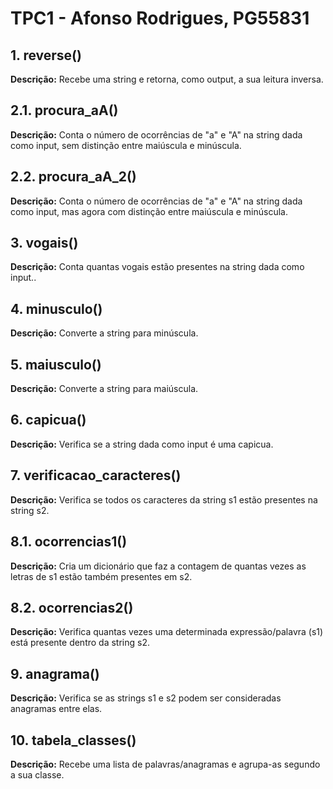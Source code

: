 # TPC1 - Afonso Rodrigues, PG55831

## 1. reverse()
**Descrição:** Recebe uma string e retorna, como output, a sua leitura inversa.


## 2.1. procura_aA()
**Descrição:** Conta o número de ocorrências de "a" e "A" na string dada como input, sem distinção entre maiúscula e minúscula.

## 2.2. procura_aA_2()
**Descrição:** Conta o número de ocorrências de "a" e "A" na string dada como input, mas agora com distinção entre maiúscula e minúscula.

## 3. vogais()
**Descrição:** Conta quantas vogais estão presentes na string dada como input..


## 4. minusculo()
**Descrição:** Converte a string para minúscula.

## 5. maiusculo()
**Descrição:** Converte a string para maiúscula.

## 6. capicua()
**Descrição:** Verifica se a string dada como input é uma capicua.

## 7. verificacao_caracteres()
**Descrição:** Verifica se todos os caracteres da string s1 estão presentes na string s2.

## 8.1. ocorrencias1()
**Descrição:** Cria um dicionário que faz a contagem de quantas vezes as letras de s1 estão também presentes em s2.

## 8.2. ocorrencias2()
**Descrição:** Verifica quantas vezes uma determinada expressão/palavra  (s1) está presente dentro da string s2.



## 9. anagrama()
**Descrição:** Verifica se as strings s1 e s2 podem ser consideradas anagramas entre elas.

## 10. tabela_classes()
**Descrição:** Recebe uma lista de palavras/anagramas e agrupa-as segundo a sua classe.
